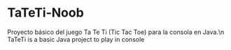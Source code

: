 # TaTeTi-Noob
Proyecto básico del juego Ta Te Ti (Tic Tac Toe) para la consola en Java.\n
TaTeTi is a basic Java project to play in console
